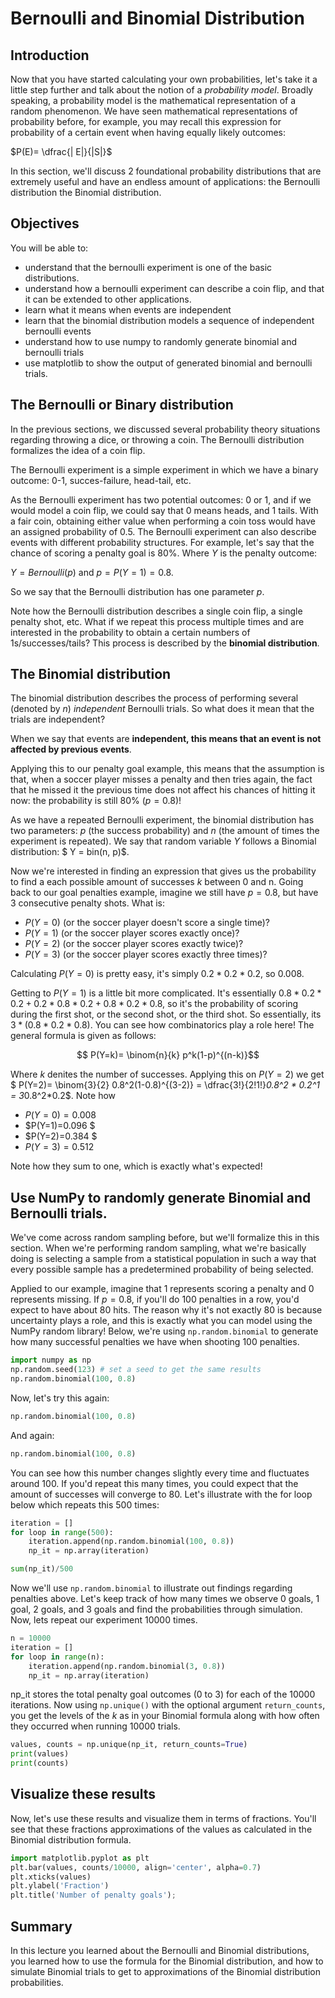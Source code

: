 
# Bernoulli and Binomial Distribution

## Introduction

Now that you have started calculating your own probabilities, let's take it a little step further and talk about the notion of a *probability model*. Broadly speaking, a probability model is the mathematical representation of a random phenomenon. We have seen mathematical representations of probability before, for example, you may recall this expression for probability of a certain event when having equally likely outcomes:

$P(E)= \dfrac{| E|}{|S|}$ 

In this section, we'll discuss 2 foundational probability distributions that are extremely useful and have an endless amount of applications: the Bernoulli distribution the Binomial distribution.

## Objectives

You will be able to:

- understand that the bernoulli experiment is one of the basic distributions.
- understand how a bernoulli experiment can describe a coin flip, and that it can be extended to other applications.
- learn what it means when events are independent
- learn that the binomial distribution models a sequence of independent bernoulli events
- understand how to use numpy to randomly generate binomial and bernoulli trials
- use matplotlib to show the output of generated binomial and bernoulli trials.


## The Bernoulli or Binary distribution

In the previous sections, we discussed several probability theory situations regarding throwing a dice, or throwing a coin. The Bernoulli distribution formalizes the idea of a coin flip. 

The Bernoulli experiment is a simple experiment in which we have a binary
outcome: 0-1, succes-failure, head-tail, etc. 

As the Bernoulli experiment has two potential outcomes: 0 or 1, and if we would model a coin flip, we could say that 0 means heads, and 1 tails. With a fair coin, obtaining either value when performing a coin toss would have an assigned probability of 0.5. The Bernoulli experiment can also describe events with different probability structures. For example, let's say that the chance of scoring a penalty goal is 80%. Where $Y$ is the penalty outcome:

$Y = Bernoulli(p)$ and $p=P(Y=1)=0.8$.

So we say that the Bernoulli distribution has one parameter $p$.

Note how the Bernoulli distribution describes a single coin flip, a single penalty shot, etc. What if we repeat this process multiple times and are interested in the probability to obtain a certain numbers of 1s/successes/tails? This process is described by the **binomial distribution**.

## The Binomial distribution

The binomial distribution describes the process of performing several (denoted by $n$) *independent* Bernoulli trials. So what does it mean that the trials are independent?

When we say that events are **independent, this means that an event is not affected by previous events**.

Applying this to our penalty goal example, this means that the assumption is that, when a soccer player misses a penalty and then tries again, the fact that he missed it the previous time does not affect his chances of hitting it now: the probability is still 80% ($p=0.8$)!


As we have a repeated Bernoulli experiment, the binomial distribution has two parameters: $p$ (the success probability) and $n$ (the amount of times the experiment is repeated). We say that random variable $Y$ follows a Binomial distribution:
$ Y = bin(n, p)$. 


Now we're interested in finding an expression that gives us the probability to find a each possible amount of successes $k$ between 0 and n. Going back to our goal penalties example, imagine we still have $p = 0.8$, but have 3 consecutive penalty shots. What is:
- $P(Y=0)$ (or the soccer player doesn't score a single time)?
- $P(Y=1)$ (or the soccer player scores exactly once)?
- $P(Y=2)$ (or the soccer player scores exactly twice)?
- $P(Y=3)$ (or the soccer player scores exactly three times)?


Calculating $P(Y=0)$ is pretty easy, it's simply $0.2*0.2*0.2$, so 0.008. 

Getting to $P(Y=1)$ is a little bit more complicated. It's essentially $0.8*0.2*0.2+0.2*0.8*0.2+ 0.8*0.2*0.8$, so it's the probability of scoring during the first shot, or the second shot, or the third shot. So essentially, its $3*(0.8*0.2*0.8)$. You can see how combinatorics play a role here! The general formula is given as follows:

$$ P(Y=k)= \binom{n}{k} p^k(1-p)^{(n-k)}$$ 


Where $k$ denites the number of successes. Applying this on $P(Y=2)$ we get $ P(Y=2)= \binom{3}{2} 0.8^2(1-0.8)^{(3-2)} = \dfrac{3!}{2!1!}*0.8^2 * 0.2^1 = 3*0.8^2*0.2$. Note how

- $P(Y=0)=0.008$
- $P(Y=1)=0.096 $ 
- $P(Y=2)=0.384 $ 
- $P(Y=3)=0.512$ 


Note how they sum to one, which is exactly what's expected!

## Use NumPy to randomly generate Binomial and Bernoulli trials.

We've come across random sampling before, but we'll formalize this in this section. 
When we're performing random sampling, what we're basically doing is selecting a sample from a statistical population in such a way that every possible sample has a predetermined probability of being selected.

Applied to our example, imagine that 1 represents scoring a penalty and 0 represents missing. If $p = 0.8$, if you'll do 100 penalties in a row, you'd expect to have about 80 hits. The reason why it's not exactly 80 is because uncertainty plays a role, and this is exactly what you can model using the NumPy random library! Below, we're using `np.random.binomial` to generate how many successful penalties we have when shooting 100 penalties.


```python
import numpy as np
np.random.seed(123) # set a seed to get the same results
np.random.binomial(100, 0.8)
```

Now, let's try this again:


```python
np.random.binomial(100, 0.8)
```

And again:


```python
np.random.binomial(100, 0.8)
```

You can see how this number changes slightly every time and fluctuates around 100. If you'd repeat this many times, you could expect that the amount of successes will converge to 80. Let's illustrate with the for loop below which repeats this 500 times:


```python
iteration = []
for loop in range(500):
    iteration.append(np.random.binomial(100, 0.8))
    np_it = np.array(iteration)
```


```python
sum(np_it)/500
```

Now we'll use `np.random.binomial` to illustrate out findings regarding penalties above. Let's keep track of how many times we observe 0 goals, 1 goal, 2 goals, and 3 goals and find the probabilities through simulation. Now, lets repeat our experiment 10000 times.


```python
n = 10000
iteration = []
for loop in range(n):
    iteration.append(np.random.binomial(3, 0.8))
    np_it = np.array(iteration)
```

np_it stores the total penalty goal outcomes (0 to 3) for each of the 10000 iterations. Now using `np.unique()` with the optional argument `return_counts`, you get the levels of the $k$ as in your Binomial formula along with how often they occurred when running 10000 trials.


```python
values, counts = np.unique(np_it, return_counts=True)
print(values)
print(counts)
```

## Visualize these results

Now, let's use these results and visualize them in terms of fractions. You'll see that these fractions approximations of the values as calculated in the Binomial distribution formula. 


```python
import matplotlib.pyplot as plt
plt.bar(values, counts/10000, align='center', alpha=0.7)
plt.xticks(values)
plt.ylabel('Fraction')
plt.title('Number of penalty goals');
```

## Summary

In this lecture you learned about the Bernoulli and Binomial distributions, you learned how to use the formula for the Binomial distribution, and how to simulate Binomial trials to get to approximations of the Binomial distribution probabilities.
